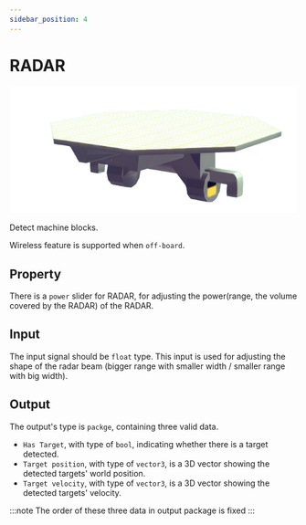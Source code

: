 ```yaml
---
sidebar_position: 4
---
```


# RADAR

![RADAR](./img/RADAR.png)

Detect machine blocks.

Wireless feature is supported when `off-board`.

## Property

There is a `power` slider for RADAR, for adjusting the power(range, the volume covered by the RADAR) of the RADAR.

## Input

The input signal should be `float` type. This input is used for adjusting the shape of the radar beam (bigger range with smaller width / smaller range with big width).

## Output

The output's type is `packge`, containing three valid data.
- `Has Target`, with type of `bool`, indicating whether there is a target detected.
- `Target position`, with type of `vector3`, is a 3D vector showing the detected targets' world position.
- `Target velocity`, with type of `vector3`, is a 3D vector showing the detected targets' velocity.

:::note
The order of these three data in output package is fixed
:::
